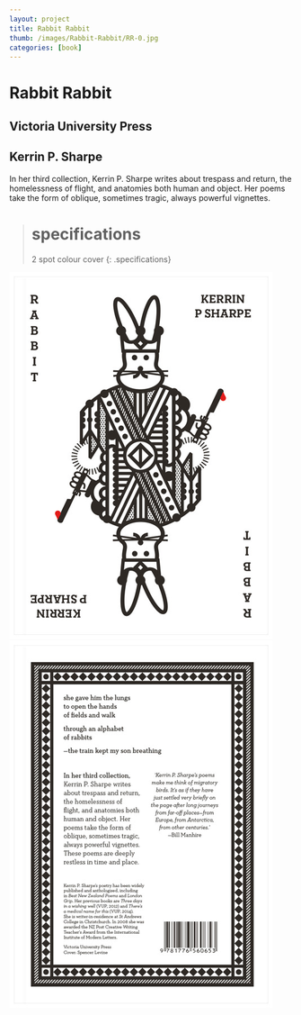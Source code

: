 ```yaml
---
layout: project
title: Rabbit Rabbit
thumb: /images/Rabbit-Rabbit/RR-0.jpg
categories: [book]
---
```


# Rabbit Rabbit

## Victoria University Press

## Kerrin P. Sharpe 

In her third collection, Kerrin P. Sharpe writes about trespass and return, the homelessness of flight, and anatomies both human and object. Her poems take the form of oblique, sometimes tragic, always powerful vignettes.

> # specifications
> 2 spot colour cover 
{: .specifications}

![](/images/Rabbit-Rabbit/RR-1.jpg)
![](/images/Rabbit-Rabbit/RR-2.jpg)